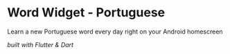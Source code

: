 # Word Widget - Portuguese

Learn a new Portuguese word every day right on your Android homescreen

*built with Flutter & Dart*
